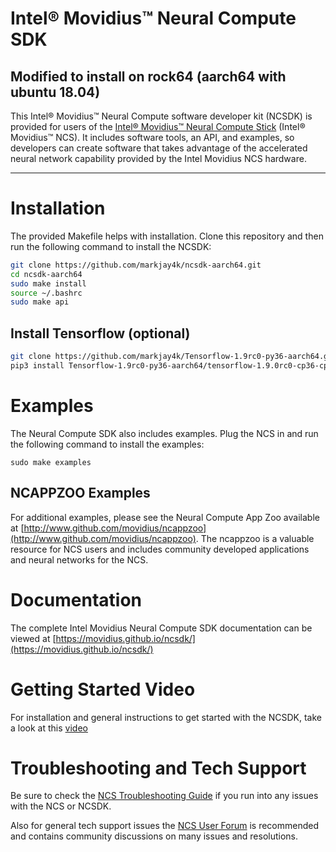 # Intel® Movidius™ Neural Compute SDK
## Modified to install on rock64 (aarch64 with ubuntu 18.04)
This Intel® Movidius™ Neural Compute software developer kit (NCSDK) is provided for users of the [Intel® Movidius™ Neural Compute Stick](https://developer.movidius.com/) (Intel® Movidius™ NCS). It includes software tools, an API, and examples, so developers can create software that takes advantage of the accelerated neural network capability provided by the Intel Movidius NCS hardware.

-------

# Installation
The provided Makefile helps with installation. Clone this repository and then run the following command to install the NCSDK:

```bash
git clone https://github.com/markjay4k/ncsdk-aarch64.git
cd ncsdk-aarch64
sudo make install
source ~/.bashrc
sudo make api
```
## Install Tensorflow (optional)
```bash
git clone https://github.com/markjay4k/Tensorflow-1.9rc0-py36-aarch64.git
pip3 install Tensorflow-1.9rc0-py36-aarch64/tensorflow-1.9.0rc0-cp36-cp36m-linux_aarch64.whl
```

# Examples
The Neural Compute SDK also includes examples. Plug the NCS in and run the following command to install the examples:
```
sudo make examples
```

## NCAPPZOO Examples
For additional examples, please see the Neural Compute App Zoo available at [http://www.github.com/movidius/ncappzoo](http://www.github.com/movidius/ncappzoo). The ncappzoo is a valuable resource for NCS users and includes community developed applications and neural networks for the NCS.

# Documentation
The complete Intel Movidius Neural Compute SDK documentation can be viewed at [https://movidius.github.io/ncsdk/](https://movidius.github.io/ncsdk/)

# Getting Started Video
For installation and general instructions to get started with the NCSDK, take a look at this [video](https://www.youtube.com/watch?v=fESFVNcQVVA)

# Troubleshooting and Tech Support
Be sure to check the [NCS Troubleshooting Guide](https://ncsforum.movidius.com/discussion/370/intel-ncs-troubleshooting-help-and-guidelines#latest) if you run into any issues with the NCS or NCSDK.

Also for general tech support issues the [NCS User Forum](https://developer.movidius.com/forums) is recommended and contains community discussions on many issues and resolutions.
